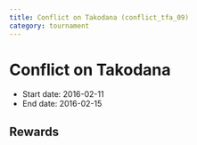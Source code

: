 ```yaml
---
title: Conflict on Takodana (conflict_tfa_09)
category: tournament
---
```

# Conflict on Takodana

  * Start date: 2016-02-11
  * End date: 2016-02-15

## Rewards

